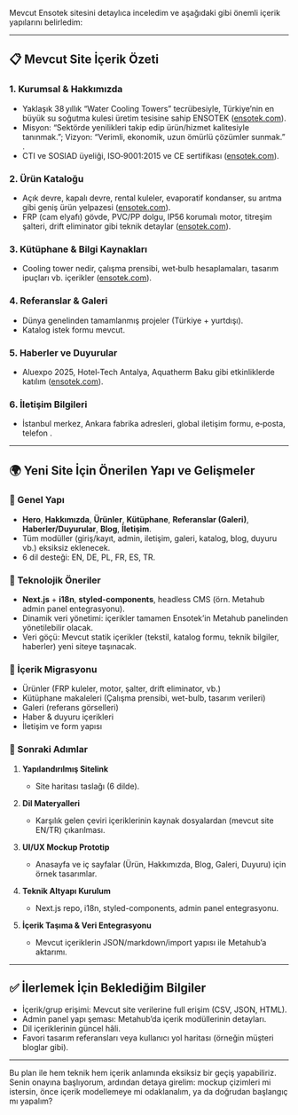 Mevcut Ensotek sitesini detaylıca inceledim ve aşağıdaki gibi önemli içerik yapılarını belirledim:

---

## 📋 Mevcut Site İçerik Özeti

### 1. **Kurumsal & Hakkımızda**

* Yaklaşık 38 yıllık “Water Cooling Towers” tecrübesiyle, Türkiye’nin en büyük su soğutma kulesi üretim tesisine sahip ENSOTEK ([ensotek.com][1]).
* Misyon: “Sektörde yenilikleri takip edip ürün/hizmet kalitesiyle tanınmak.”; Vizyon: “Verimli, ekonomik, uzun ömürlü çözümler sunmak.” .
* CTI ve SOSIAD üyeliği, ISO‑9001:2015 ve CE sertifikası ([ensotek.com][1]).

### 2. **Ürün Kataloğu**

* Açık devre, kapalı devre, rental kuleler, evaporatif kondanser, su arıtma gibi geniş ürün yelpazesi ([ensotek.com][2]).
* FRP (cam elyafı) gövde, PVC/PP dolgu, IP56 korumalı motor, titreşim şalteri, drift eliminator gibi teknik detaylar ([ensotek.com][3]).

### 3. **Kütüphane & Bilgi Kaynakları**

* Cooling tower nedir, çalışma prensibi, wet‑bulb hesaplamaları, tasarım ipuçları vb. içerikler ([ensotek.com][4]).

### 4. **Referanslar & Galeri**

* Dünya genelinden tamamlanmış projeler (Türkiye + yurtdışı).
* Katalog istek formu mevcut.

### 5. **Haberler ve Duyurular**

* Aluexpo 2025, Hotel‑Tech Antalya, Aquatherm Baku gibi etkinliklerde katılım ([ensotek.com][5]).

### 6. **İletişim Bilgileri**

* İstanbul merkez, Ankara fabrika adresleri, global iletişim formu, e‑posta, telefon .

---

## 🌍 Yeni Site İçin Önerilen Yapı ve Gelişmeler

### 🔹 Genel Yapı

* **Hero**, **Hakkımızda**, **Ürünler**, **Kütüphane**, **Referanslar (Galeri)**, **Haberler/Duyurular**, **Blog**, **İletişim**.
* Tüm modüller (giriş/kayıt, admin, iletişim, galeri, katalog, blog, duyuru vb.) eksiksiz eklenecek.
* 6 dil desteği: EN, DE, PL, FR, ES, TR.

### 🔹 Teknolojik Öneriler

* **Next.js** + **i18n**, **styled-components**, headless CMS (örn. Metahub admin panel entegrasyonu).
* Dinamik veri yönetimi: içerikler tamamen Ensotek’in Metahub panelinden yönetilebilir olacak.
* Veri göçü: Mevcut statik içerikler (tekstil, katalog formu, teknik bilgiler, haberler) yeni siteye taşınacak.

### 🔹 İçerik Migrasyonu

* Ürünler (FRP kuleler, motor, şalter, drift eliminator, vb.)
* Kütüphane makaleleri (Çalışma prensibi, wet-bulb, tasarım verileri)
* Galeri (referans görselleri)
* Haber & duyuru içerikleri
* İletişim ve form yapısı

### 🔹 Sonraki Adımlar

1. **Yapılandırılmış Sitelink**

   * Site haritası taslağı (6 dilde).
2. **Dil Materyalleri**

   * Karşılık gelen çeviri içeriklerinin kaynak dosyalardan (mevcut site EN/TR) çıkarılması.
3. **UI/UX Mockup Prototip**

   * Anasayfa ve iç sayfalar (Ürün, Hakkımızda, Blog, Galeri, Duyuru) için örnek tasarımlar.
4. **Teknik Altyapı Kurulum**

   * Next.js repo, i18n, styled-components, admin panel entegrasyonu.
5. **İçerik Taşıma & Veri Entegrasyonu**

   * Mevcut içeriklerin JSON/markdown/import yapısı ile Metahub’a aktarımı.

---

## ✅ İlerlemek İçin Beklediğim Bilgiler

* İçerik/grup erişimi: Mevcut site verilerine full erişim (CSV, JSON, HTML).
* Admin panel yapı şeması: Metahub’da içerik modüllerinin detayları.
* Dil içeriklerinin güncel hâli.
* Favori tasarım referansları veya kullanıcı yol haritası (örneğin müşteri bloglar gibi).

---

Bu plan ile hem teknik hem içerik anlamında eksiksiz bir geçiş yapabiliriz. Senin onayına başlıyorum, ardından detaya girelim: mockup çizimleri mi istersin, önce içerik modellemeye mi odaklanalım, ya da doğrudan başlangıç mı yapalım?

[1]: https://ensotek.com/en/about-us?utm_source=chatgpt.com "About Us | ENSOTEK - Su Soğutma Kuleleri"
[2]: https://ensotek.com/en/products?utm_source=chatgpt.com "Products | ENSOTEK - Su Soğutma Kuleleri"
[3]: https://ensotek.com/en/product/cooling-tower?utm_source=chatgpt.com "ENSOTEK Water Cooling Tower - Operating Principle - Ensotek"
[4]: https://ensotek.com/en/why-ensotek-cooling-tower?utm_source=chatgpt.com "What to consider when choosing a cooling tower, why counter flow ..."
[5]: https://ensotek.com/en?utm_source=chatgpt.com "ENSOTEK Water Cooling Tower - Operating Principle - Ensotek"
